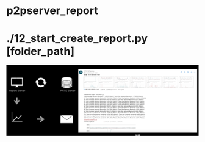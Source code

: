 # p2pserver_report
# ./12_start_create_report.py [folder_path]
![image](https://github.com/YIHSUEHTsai/p2pserver_report/blob/master/p2pserver_report.png)
